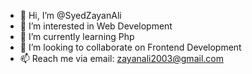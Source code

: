- 👋 Hi, I’m @SyedZayanAli
- 👀 I’m interested in Web Development
- 🌱 I’m currently learning Php
- 💞️ I’m looking to collaborate on Frontend Development
- 📫 Reach me via email: zayanali2003@gmail.com

<!---
SyedZayan/SyedZayan is a ✨ special ✨ repository because its `README.md` (this file) appears on your GitHub profile.
You can click the Preview link to take a look at your changes.
--->
